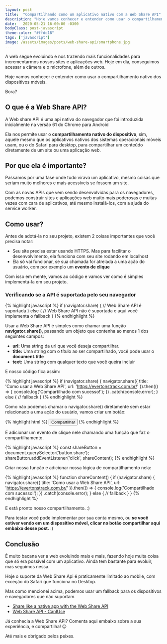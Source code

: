 ```yaml
---
layout: post
title:  "Compartilhando como um aplicativo nativo com a Web Share API"
description: "Hoje vamos conhecer e entender como usar o compartilhamento nativo dos dispositivos móveis, como a Web Share API."
date:   2020-05-21 16:00:00 -0300
bodyClass: post-javascript
theme-color: "#ffdd18"
tags: ['javascript']
image: /assets/images/posts/web-share-api/smartphone.jpg
---
```


A web segue evoluindo e nos trazendo mais funcionalidades para incrementarmos nossos sites e aplicações web. Hoje em dia, conseguimos acessar a câmera e o microfone, além de outros.

Hoje vamos conhecer e entender como usar o compartilhamento nativo dos dispositivos móveis.

Bora?


## O que é a Web Share API?

A Web share API é uma api nativa do navegador que foi introduzida inicialmente na versão 61 do Chrome para Android

Ela nos permite usar o **compartilhamento nativo do dispositivo**, sim, aquele mesmo que os aplicativos nativos dos sistemas operacionais móveis usam, ou o do Safari para desktop, para compartilhar um conteúdo diretamente de um site ou uma aplicação web.


## Por que ela é importante?

Passamos por uma fase onde tudo virava um aplicativo, mesmo coisas que seriam muito melhores e mais acessíveis se fossem um site.

Com as novas APIs que vem sendo desenvolvidas para os navegadores, podemos construir sites e aplicações web muito mais poderosas e muitas vezes com cara de aplicativos, até mesmo instalá-los, com a ajuda do service worker.


## Como usar?

Antes de adotá-la no seu projeto, existem 2 coisas importantes que você precisa notar:



- Seu site precisa estar usando HTTPS. Mas para facilitar o desenvolvimento, ela funciona com seu site rodando em localhost
- Ela só vai funcionar, se sua chamada for atrelada a uma ação do usuário, com por exemplo um **evento de clique**

Com isso em mente, vamos ao código e vamos ver como é simples implementá-la em seu projeto.


### Verificando se a API é suportada pelo seu navegador


{% highlight javascript %}
if (navigator.share) {
  //  Web Share API é suportada
} else {
  // Web Share API não é suportada e aqui você implementa o fallback
}
{% endhighlight %}


Usar a Web Share API é simples como chamar uma função **navigator.share()**, passando um objeto que contenha ao menos 1 dos seguintes campos:

- **url:** Uma string da url que você deseja compartilhar.
- **title:** Uma string com o título ao ser compartilhado, você pode usar o **document.title**
- **text:** Uma string com qualquer texto que você queira incluir

E nosso código fica assim:


{% highlight javascript %}
if (navigator.share) {
    navigator.share({
      title: 'Como usar a Web Share API',
      url: 'https://evertonstrack.com.br/'
    }).then(() => {
      console.log('Compartilhado com sucesso!');
    })
    .catch(console.error);
} else {
    // fallback
}
{% endhighlight %}


Como não podemos chamar o navigator.share() diretamente sem estar relacionado a uma ação do usuário, vamos criar um botão:


{% highlight html %}
<button class="share">Compartilhar</button>
{% endhighlight %}


E adicionar um evento de clique nele chamando uma função que faz o compartilhamento.

{% highlight javascript %}
const shareButton = document.querySelector('button.share');
shareButton.addEventListener('click', shareContent);
{% endhighlight %}


Criar nossa função e adicionar nossa lógica de compartilhamento nela:

{% highlight javascript %}
function shareContent() {
  if (navigator.share) {
    navigator.share({
      title: 'Como usar a Web Share API',
      url: 'https://evertonstrack.com.br/'
    }).then(() => {
      console.log('Compartilhado com sucesso!');
    })
    .catch(console.error);
   } else {
     // fallback
   }
}
{% endhighlight %}


E está pronto nosso compartilhamento. :)

Para testar você pode implementar por sua conta mesmo, ou **se você estiver vendo em um dispositivo móvel, clicar no botão compartilhar aqui embaixo desse post.** :)

## Conclusão

É muito bacana ver a web evoluindo mais e mais, fazendo hoje muita coisa que só era possível com um aplicativo. Ainda tem bastante para evoluir, mas seguimos nessa.

Hoje o suporte da Web Share Api é praticamente limitado ao mobile, com exceção do Safari que funciona no Desktop.

Mas como mencionei acima, podemos usar um fallback para os dispositivos e navegadores que não suportam.

- [Share like a native app with the Web Share API](https://web.dev/web-share/)
- [Web Share API - CanIUse](https://caniuse.com/#feat=web-share)

Já conhecia a Web Share API? Comenta aqui embaixo sobre a sua experiência, e compartilha! 😉

Até mais e obrigado pelos peixes.
